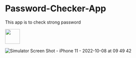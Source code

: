 # Password-Checker-App
This app is to check strong password

<a href="url"><img src="[http://url.to/image.png" align="left](https://user-images.githubusercontent.com/108306204/194711824-bf178a44-8700-4cbd-bac4-a4491b181cd4.png)" height="48" width="48" ></a>

![Simulator Screen Shot - iPhone 11 - 2022-10-08 at 09 49 42]()
